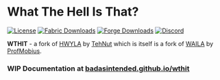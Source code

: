 # What The Hell Is That? 

[![License](https://img.shields.io/badge/license-CC%20BY--NC--SA%204.0-blue.svg?style=for-the-badge&logo=creative-commons&logoColor=white)](https://bit.ly/cc-by-nc-sa-40)
[![Fabric Downloads](http://cf.way2muchnoise.eu/full_440979_blessed.svg?badge_style=for_the_badge)](https://www.curseforge.com/minecraft/mc-mods/wthit)
[![Forge Downloads](http://cf.way2muchnoise.eu/full_455982_cursed.svg?badge_style=for_the_badge)](https://www.curseforge.com/minecraft/mc-mods/wthit-forge)
[![Discord](https://img.shields.io/discord/711835441376264242?color=5865F2&logo=discord&logoColor=FFFFFF&style=for-the-badge)](https://discord.gg/NxTvHFz)

**WTHIT** - a fork of [HWYLA](https://minecraft.curseforge.com/projects/hwyla) by [TehNut](https://www.curseforge.com/members/tehnut) which is itself is a fork of [WAILA](https://minecraft.curseforge.com/projects/waila) by [ProfMobius](https://minecraft.curseforge.com/members/ProfMobius).

### WIP Documentation at [badasintended.github.io/wthit](https://badasintended.github.io/wthit)
